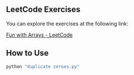 ## LeetCode Exercises

You can explore the exercises at the following link:

[Fun with Arrays - LeetCode](https://leetcode.com/explore/featured/card/fun-with-arrays/)

## How to Use

```sh
python "duplicate zeroes.py"
```
